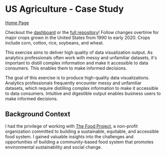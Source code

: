 # US Agriculture - Case Study

[Home Page](/index.md)

Checkout the [dashboard](https://public.tableau.com/views/USAgriculture_15891807504100/UnitedStatesAgriculture?:showVizHome=no&:embed=true) or the [full repository](https://github.com/matthewklim/us-agriculture)! Follow changes overtime for major crops grown in the United States from 1990 to early 2020. Crops include corn, cotton, rice, soybeans, and wheat.

This exercise aims to deliver high quality of data visualization output. As analytics professionals often work with messy and unfamiliar datasets, it's important to distill complex information and make it accessible to data consumers. This enables them to make informed decisions.

The goal of this exercise is to produce high-quality data visualizations. Analytics professionals frequently encounter messy and unfamiliar datasets, which require distilling complex information to make it accessible to data consumers. Intuitive and digestible output enables business users to make informed decisions.

## Background Context

I had the privilege of working with [The Food Project](https://thefoodproject.org/), a non-profit organization committed to building a sustainable, equitable, and accessible food system. I gained valuable insights into the challenges and opportunities of building a community-based food system that promotes environmental sustainability and social change.
